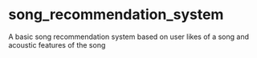 # song_recommendation_system
A basic song recommendation system based on user likes of a song and acoustic features of the song

